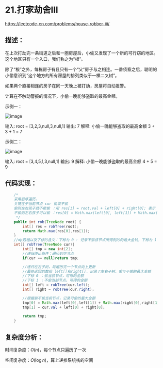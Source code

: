 # 21.打家劫舍Ⅲ

https://leetcode-cn.com/problems/house-robber-iii/

## 描述：

在上次打劫完一条街道之后和一圈房屋后，小偷又发现了一个新的可行窃的地区。这个地区只有一个入口，我们称之为“根”。

除了“根”之外，每栋房子有且只有一个“父“房子与之相连。一番侦察之后，聪明的小偷意识到“这个地方的所有房屋的排列类似于一棵二叉树”。

如果两个直接相连的房子在同一天晚上被打劫，房屋将自动报警。

计算在不触动警报的情况下，小偷一晚能够盗取的最高金额。

示例一：

![image](https://user-images.githubusercontent.com/82756242/156334523-2051b987-8863-4df0-a96f-ab698837083d.png)

输入: root = [3,2,3,null,3,null,1]
输出: 7 
解释: 小偷一晚能够盗取的最高金额 3 + 3 + 1 = 7

示例二：

![image](https://user-images.githubusercontent.com/82756242/156334643-be0385c1-5f43-48e0-bf6d-06e7b2908fea.png)

输入: root = [3,4,5,1,3,null,1]
输出: 9
解释: 小偷一晚能够盗取的最高金额 4 + 5 = 9

## 代码实现：

```java
    /*
    采用后序遍历，
    关键在于当前节点 cur 偷或不偷
    偷则左右孩子就不能偷 ：用 res[1] = root.val + left[0] + right[0]; 表示
    不偷则左右孩子可以偷 ：res[0] = Math.max(left[0], left[1]) + Math.max(right[0], right[1]);
     */
    public int rob(TreeNode root) {
        int[] res = robTree(root);
        return Math.max(res[0],res[1]);
    }
    //dp数组以及下标的含义：下标为 0 : 记录不偷该节点所得到的的最大金钱，下标为 1 : 记录偷该节点所得到的的最大金钱。
    int[] robTree(TreeNode cur){
        int[] tmp = new int[2];
        //递归终止条件：遍历到空节点
        if(cur == null)return tmp;

        //递归左右子树，每遍历完一个节点向上更新
        //最终返回的数组 left[]和right[]，记录了左右子树，偷与不偷的最大金额
        //下标 0 ：偷当前节点，可得的金额
        //下标 1 ：不偷当前节点，可得的金额
        int[] left = robTree(cur.left);
        int[] right = robTree(cur.right);

        //根据偷不偷当前节点，记录可偷的最大金额
        tmp[0] = Math.max(left[0],left[1]) + Math.max(right[0],right[1]);
        tmp[1] = cur.val + left[0] + right[0];
        
        return tmp;
    }
```

## 复杂度分析：
时间复杂度：$O(n)$，每个节点只遍历了一次

空间复杂度：$O(\log n)$，算上递推系统栈的空间
